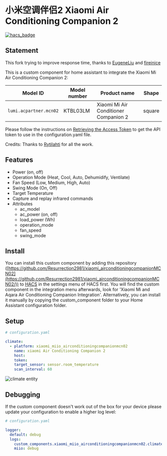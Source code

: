 # 小米空调伴侣2 Xiaomi Air Conditioning Companion 2

[![hacs_badge](https://img.shields.io/badge/HACS-Default-orange.svg)](https://github.com/custom-components/hacs)

## Statement
This fork trying to improve response time, thanks to [EugeneLiu](https://github.com/EugeneLiu/xiaomi_airconditioningcompanionMCN02) and [fireinice](https://github.com/fireinice/xiaomi_airconditioningcompanionMCN02/blob/dbbe2cd2d4aa19d5ba011765f3a38f41d781b65c/custom_components/xiaomi_miio_airconditioningcompanion/climate.py)

This is a custom component for home assistant to integrate the Xiaomi Mi Air Conditioning Companion 2:

| Model ID          | Model number | Product name                            | Shape    |
|-------------------|--------------|-----------------------------------------|----------|
| `lumi.acpartner.mcn02`    | KTBL03LM     | Xiaomi Mi Air Conditioner Companion 2     | square    |

Please follow the instructions on [Retrieving the Access Token](https://www.home-assistant.io/components/vacuum.xiaomi_miio/#retrieving-the-access-token) to get the API token to use in the configuration.yaml file.

Credits: Thanks to [Rytilahti](https://github.com/rytilahti/python-miio) for all the work.

## Features
* Power (on, off)
* Operation Mode (Heat, Cool, Auto, Dehumidify, Ventilate)
* Fan Speed (Low, Medium, High, Auto)
* Swing Mode (On, Off)
* Target Temperature
* Capture and replay infrared commands
* Attributes
  - ac_model
  - ac_power (on, off)
  - load_power (Wh)
  - operation_mode
  - fan_speed
  - swing_mode


## Install

You can install this custom component by adding this repository ([https://github.com/Resurrection2981/xiaomi_airconditioningcompanionMCN02](https://github.com/Resurrection2981/xiaomi_airconditioningcompanionMCN02/)) to [HACS](https://hacs.xyz/) in the settings menu of HACS first. You will find the custom component in the integration menu afterwards, look for 'Xiaomi Mi and Aqara Air Conditioning Companion Integration'. Alternatively, you can install it manually by copying the custom_component folder to your Home Assistant configuration folder.


## Setup

```yaml
# configuration.yaml

climate:
  - platform: xiaomi_miio_airconditioningcompanionmcn02
    name: xiaomi Air Conditioning Companion 2
    host: 
    token: 
    target_sensor: sensor.room_temperature
    scan_interval: 60
```

![climate entity](climate.png "climate entity")

## Debugging

If the custom component doesn't work out of the box for your device please update your configuration to enable a higher log level:

```yaml
# configuration.yaml

logger:
  default: debug
  logs:
    custom_components.xiaomi_miio_airconditioningcompanionmcn02.climate: debug
    miio: debug
```
